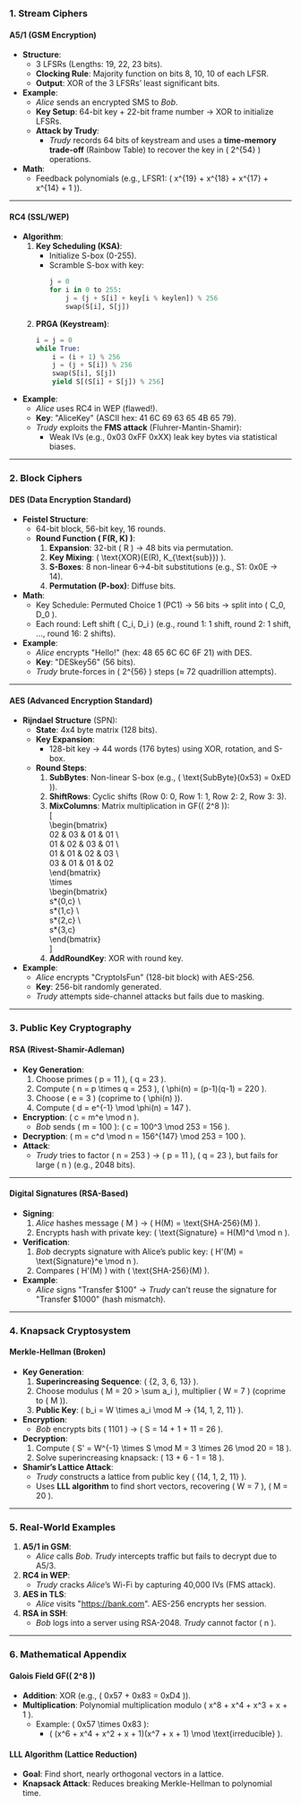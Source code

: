 ### **1. Stream Ciphers**

#### **A5/1 (GSM Encryption)**

- **Structure**:
  - 3 LFSRs (Lengths: 19, 22, 23 bits).
  - **Clocking Rule**: Majority function on bits 8, 10, 10 of each LFSR.
  - **Output**: XOR of the 3 LFSRs’ least significant bits.
- **Example**:
  - _Alice_ sends an encrypted SMS to _Bob_.
  - **Key Setup**: 64-bit key + 22-bit frame number → XOR to initialize LFSRs.
  - **Attack by Trudy**:
    - _Trudy_ records 64 bits of keystream and uses a **time-memory trade-off** (Rainbow Table) to recover the key in \( 2^{54} \) operations.
- **Math**:
  - Feedback polynomials (e.g., LFSR1: \( x^{19} + x^{18} + x^{17} + x^{14} + 1 \)).

---

#### **RC4 (SSL/WEP)**

- **Algorithm**:
  1. **Key Scheduling (KSA)**:
     - Initialize S-box (0-255).
     - Scramble S-box with key:
       ```python
       j = 0
       for i in 0 to 255:
           j = (j + S[i] + key[i % keylen]) % 256
           swap(S[i], S[j])
       ```
  2. **PRGA (Keystream)**:
     ```python
     i = j = 0
     while True:
         i = (i + 1) % 256
         j = (j + S[i]) % 256
         swap(S[i], S[j])
         yield S[(S[i] + S[j]) % 256]
     ```
- **Example**:
  - _Alice_ uses RC4 in WEP (flawed!).
  - **Key**: "AliceKey" (ASCII hex: 41 6C 69 63 65 4B 65 79).
  - _Trudy_ exploits the **FMS attack** (Fluhrer-Mantin-Shamir):
    - Weak IVs (e.g., 0x03 0xFF 0xXX) leak key bytes via statistical biases.

---

### **2. Block Ciphers**

#### **DES (Data Encryption Standard)**

- **Feistel Structure**:
  - 64-bit block, 56-bit key, 16 rounds.
  - **Round Function \( F(R, K) \)**:
    1. **Expansion**: 32-bit \( R \) → 48 bits via permutation.
    2. **Key Mixing**: \( \text{XOR}(E(R), K\_{\text{sub}}) \).
    3. **S-Boxes**: 8 non-linear 6→4-bit substitutions (e.g., S1: 0x0E → 14).
    4. **Permutation (P-box)**: Diffuse bits.
- **Math**:
  - Key Schedule: Permuted Choice 1 (PC1) → 56 bits → split into \( C_0, D_0 \).
  - Each round: Left shift \( C_i, D_i \) (e.g., round 1: 1 shift, round 2: 1 shift, ..., round 16: 2 shifts).
- **Example**:
  - _Alice_ encrypts "Hello!" (hex: 48 65 6C 6C 6F 21) with DES.
  - **Key**: "DESkey56" (56 bits).
  - _Trudy_ brute-forces in \( 2^{56} \) steps (≈ 72 quadrillion attempts).

---

#### **AES (Advanced Encryption Standard)**

- **Rijndael Structure** (SPN):
  - **State**: 4x4 byte matrix (128 bits).
  - **Key Expansion**:
    - 128-bit key → 44 words (176 bytes) using XOR, rotation, and S-box.
  - **Round Steps**:
    1. **SubBytes**: Non-linear S-box (e.g., \( \text{SubByte}(0x53) = 0xED \)).
    2. **ShiftRows**: Cyclic shifts (Row 0: 0, Row 1: 1, Row 2: 2, Row 3: 3).
    3. **MixColumns**: Matrix multiplication in GF(\( 2^8 \)):  
       \[  
       \begin{bmatrix}  
       02 & 03 & 01 & 01 \\  
       01 & 02 & 03 & 01 \\  
       01 & 01 & 02 & 03 \\  
       03 & 01 & 01 & 02  
       \end{bmatrix}  
       \times  
       \begin{bmatrix}  
       s*{0,c} \\  
       s*{1,c} \\  
       s*{2,c} \\  
       s*{3,c}  
       \end{bmatrix}  
       \]
    4. **AddRoundKey**: XOR with round key.
- **Example**:
  - _Alice_ encrypts "CryptoIsFun" (128-bit block) with AES-256.
  - **Key**: 256-bit randomly generated.
  - _Trudy_ attempts side-channel attacks but fails due to masking.

---

### **3. Public Key Cryptography**

#### **RSA (Rivest-Shamir-Adleman)**

- **Key Generation**:
  1. Choose primes \( p = 11 \), \( q = 23 \).
  2. Compute \( n = p \times q = 253 \), \( \phi(n) = (p-1)(q-1) = 220 \).
  3. Choose \( e = 3 \) (coprime to \( \phi(n) \)).
  4. Compute \( d = e^{-1} \mod \phi(n) = 147 \).
- **Encryption**: \( c = m^e \mod n \).
  - _Bob_ sends \( m = 100 \): \( c = 100^3 \mod 253 = 156 \).
- **Decryption**: \( m = c^d \mod n = 156^{147} \mod 253 = 100 \).
- **Attack**:
  - _Trudy_ tries to factor \( n = 253 \) → \( p = 11 \), \( q = 23 \), but fails for large \( n \) (e.g., 2048 bits).

---

#### **Digital Signatures (RSA-Based)**

- **Signing**:
  1. _Alice_ hashes message \( M \) → \( H(M) = \text{SHA-256}(M) \).
  2. Encrypts hash with private key: \( \text{Signature} = H(M)^d \mod n \).
- **Verification**:
  1. _Bob_ decrypts signature with Alice’s public key: \( H'(M) = \text{Signature}^e \mod n \).
  2. Compares \( H'(M) \) with \( \text{SHA-256}(M) \).
- **Example**:
  - _Alice_ signs "Transfer $100" → _Trudy_ can’t reuse the signature for "Transfer $1000" (hash mismatch).

---

### **4. Knapsack Cryptosystem**

#### **Merkle-Hellman (Broken)**

- **Key Generation**:
  1. **Superincreasing Sequence**: \( \{2, 3, 6, 13\} \).
  2. Choose modulus \( M = 20 > \sum a_i \), multiplier \( W = 7 \) (coprime to \( M \)).
  3. **Public Key**: \( b_i = W \times a_i \mod M → \{14, 1, 2, 11\} \).
- **Encryption**:
  - _Bob_ encrypts bits \( 1101 \) → \( S = 14 + 1 + 11 = 26 \).
- **Decryption**:
  1. Compute \( S' = W^{-1} \times S \mod M = 3 \times 26 \mod 20 = 18 \).
  2. Solve superincreasing knapsack: \( 13 + 6 - 1 = 18 \).
- **Shamir’s Lattice Attack**:
  - _Trudy_ constructs a lattice from public key \( \{14, 1, 2, 11\} \).
  - Uses **LLL algorithm** to find short vectors, recovering \( W = 7 \), \( M = 20 \).

---

### **5. Real-World Examples**

1. **A5/1 in GSM**:
   - _Alice_ calls _Bob_. _Trudy_ intercepts traffic but fails to decrypt due to A5/3.
2. **RC4 in WEP**:
   - _Trudy_ cracks _Alice_’s Wi-Fi by capturing 40,000 IVs (FMS attack).
3. **AES in TLS**:
   - _Alice_ visits "https://bank.com". AES-256 encrypts her session.
4. **RSA in SSH**:
   - _Bob_ logs into a server using RSA-2048. _Trudy_ cannot factor \( n \).

---

### **6. Mathematical Appendix**

#### **Galois Field GF(\( 2^8 \))**

- **Addition**: XOR (e.g., \( 0x57 + 0x83 = 0xD4 \)).
- **Multiplication**: Polynomial multiplication modulo \( x^8 + x^4 + x^3 + x + 1 \).
  - Example: \( 0x57 \times 0x83 \):
    - \( (x^6 + x^4 + x^2 + x + 1)(x^7 + x + 1) \mod \text{irreducible} \).

#### **LLL Algorithm (Lattice Reduction)**

- **Goal**: Find short, nearly orthogonal vectors in a lattice.
- **Knapsack Attack**: Reduces breaking Merkle-Hellman to polynomial time.
